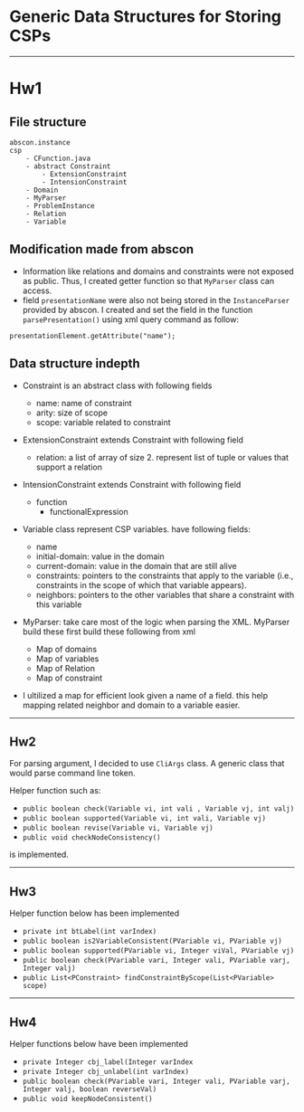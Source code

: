# Generic Data Structures for Storing CSPs

-----

# Hw1
## File structure

```
abscon.instance
csp
    - CFunction.java
    - abstract Constraint
        - ExtensionConstraint
        - IntensionConstraint
    - Domain
    - MyParser
    - ProblemInstance
    - Relation
    - Variable
```

## Modification made from abscon
- Information like relations and domains and constraints were not exposed as public. Thus, I created getter function so that `MyParser` class can access.
- field `presentationName` were also not being stored in the `InstanceParser` provided by abscon. I created and set the field in the function `parsePresentation()` using xml query command as follow: 

```
presentationElement.getAttribute("name");
```

## Data structure indepth


- Constraint is an abstract class with following fields
    - name: name of constraint
    - arity: size of scope
    - scope: variable related to constraint
- ExtensionConstraint extends Constraint with following field
    - relation: a list of array of size 2. represent list of tuple or values that support a relation
- IntensionConstraint extends Constraint with following field
    - function
        - functionalExpression
        
- Variable class represent CSP variables. have following fields:
    - name
    - initial-domain: value in the domain
    - current-domain: value in the domain that are still alive
    - constraints: pointers to the constraints that apply to the variable (i.e., constraints in the scope of which that variable appears).
    - neighbors: pointers to the other variables that share a constraint with this variable
    
- MyParser: take care most of the logic when parsing the XML. MyParser build these first build these following from xml
    - Map of domains
    - Map of variables
    - Map of Relation
    - Map of constraint
- I ultilized a map for efficient look given a name of a field. this help mapping related neighbor and domain to a variable easier.


-----
## Hw2

For parsing argument, I decided to use `CliArgs` class. A generic class that would parse command line token.

Helper function such as:

- `public boolean check(Variable vi, int vali , Variable vj, int valj)`
- `public boolean supported(Variable vi, int vali, Variable vj)`
- `public boolean revise(Variable vi, Variable vj)`
- `public void checkNodeConsistency()`

is implemented.


-----
## Hw3

Helper function below has been implemented

- `private int btLabel(int varIndex)`
- `public boolean is2VariableConsistent(PVariable vi, PVariable vj)`
- `public boolean supported(PVariable vi, Integer viVal, PVariable vj)`
- `public boolean check(PVariable vari, Integer vali,
                            PVariable varj, Integer valj)`
- `public List<PConstraint> findConstraintByScope(List<PVariable> scope)`


-----

## Hw4

Helper functions below have been implemented 

- `private Integer cbj_label(Integer varIndex`
- `private Integer cbj_unlabel(int varIndex)`
- `public boolean check(PVariable vari, Integer vali,
                            PVariable varj, Integer valj, boolean reverseVal)`
- `public void keepNodeConsistent()`

